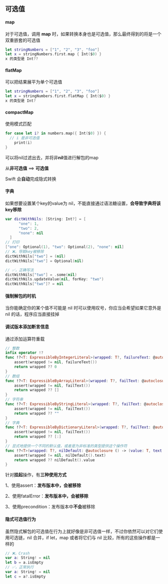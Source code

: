 ## 可选值

#### map

对于可选值，调用 **map** 时，如果转换本身也是可选值，那么最终得到的将是一个双重嵌套的可选值

```swift
let stringNumbers = ["1", "2", "3", "foo"]
let x = stringNumbers.first.map { Int($0) }
x 的类型是 Int??
```

#### flatMap

可以把结果展平为单个可选值

```swift
let stringNumbers = ["1", "2", "3", "foo"]
let x = stringNumbers.first.flatMap { Int($0) }
x 的类型是 Int?
```

#### compactMap

使用模式匹配

```swift
for case let i? in numbers.map({ Int($0) }) {
  // i 是非可选值
	print(i)
}
```

可以将nil过滤出去，并将非**nil**值进行解包的map

从**非可选值** ==> **可选值**

Swift 会**自动**完成隐式转换

#### 字典

如果想要设置某个key的value为 nil，不能直接通过语法糖设置，**会导致字典将该key移除**

```swift
var dictWithNils: [String: Int?] = [
      "one": 1,
      "two": 2,
      "none": nil
  ]
// 打印
["one": Optional(1), "two": Optional(2), "none": nil]
// ❌，导致key被移除
dictWithNils["two"] = (nil)
dictWithNils["two"] = Optional(nil)

// ✅，正确写法
dictWithNils["two"] = .some(nil)
dictWithNils.updateValue(nil, forKey: "two")
dictWithNils["two"]? = nil
```

#### 强制解包的时机

当你能确定你的某个值不可能是 nil 时可以使用叹号，你应当会希望如果它意外是 nil 的话，程序应当直接挂掉

#### 调试版本添加断言信息

通过添加运算符重载

```swift
// 整数
infix operator !?
func !?<T: ExpressibleByIntegerLiteral>(wrapped: T?, failureText: @autoclosure () -> String) ->T {
    assert(wrapped != nil, failureText())
    return wrapped ?? 0
}
// 数组
func !?<T: ExpressibleByArrayLiteral>(wrapped: T?, failText: @autoclosure () -> String) -> T {
    assert(wrapped != nil, failText())
    return wrapped ?? []
}
// 字符串
func !?<T: ExpressibleByStringLiteral>(wrapped: T?, failText: @autoclosure () -> String) -> T {
    assert(wrapped != nil, failText())
    return wrapped ?? ""
}
// 字典
func !?<T: ExpressibleByDictionaryLiteral>(wrapped: T?, failText: @autoclosure () -> String) -> T {
    assert(wrapped != nil, failText())
    return wrapped ?? [:]
}
// 显式地提供一个不同的默认值，或者是为非标准的类型提供这个操作符
func !?<T>(wrapped: T?, nilDefault: @autoclosure () -> (value: T, text: String)) -> T {
    assert(wrapped != nil, nilDefault().text)
    return wrapped ?? nilDefault().value
}
```

针对**挂起**操作，有**三种使用方式**

1、使用assert：**发布版本中，会被移除**

2、使用fatalError：**发布版本中，会被移除**

3、使用precondition：发布版本中**不会**被移除

#### 隐式可选值行为

虽然隐式解包的可选值在行为上就好像是非可选值一样，不过你依然可以对它们使用可选链，nil 合并，if let，map 或者将它们与 nil 比较，所有的这些操作都是一样的

```swift
// ❌，Crash
var a: String! = nil
let b = a.isEmpty
// ✅，正常执行
var a: String! = nil
let c = a?.isEmpty
```

